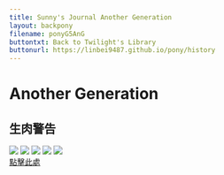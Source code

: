 ```yaml
---
title: Sunny's Journal Another Generation
layout: backpony
filename: ponyG5AnG
buttontxt: Back to Twilight's Library
buttonurl: https://linbei9487.github.io/pony/history
--- 
```

# Another Generation
## 生肉警告
![](https://static.wikia.nocookie.net/g5mlp/images/4/46/Please.mp4_20210927_165900.154.png/revision/latest)
![](https://static.wikia.nocookie.net/g5mlp/images/0/0d/Sunny_gazes_above_sea_ANG.png/revision/latest)
![](https://static.wikia.nocookie.net/g5mlp/images/8/8b/FacebookScreen.jpg/revision/latest)
![](https://static.wikia.nocookie.net/g5mlp/images/e/ea/Tada.png/revision/latest)
![](https://static.wikia.nocookie.net/g5mlp/images/8/89/Trailer_%2851%29.jpeg/revision/latest)<br>
[點擊此處](https://www.wco.tv/my-little-pony-a-new-generation)